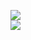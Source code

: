 [![](https://img.shields.io/badge/Made%20With-Github%20Spray-lightgrey.svg?style=for-the-badge&logo=github)](https://github.com/Annihil/github-spray#3382)  
[![](https://i.imgur.com/2DrTn0Z.gif)](https://github.com/Annihil/github-spray)